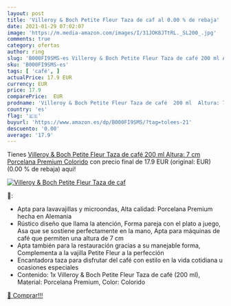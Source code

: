 ```yaml
---
layout: post
title: 'Villeroy & Boch Petite Fleur Taza de caf al 0.00 % de rebaja'
date: 2021-01-29 07:02:07
image: 'https://m.media-amazon.com/images/I/31JOK8JTtRL._SL200_.jpg'
comments: true
category: ofertas
author: ring
slug: 'B000FI9SMS-es Villeroy & Boch Petite Fleur Taza de café 200 ml Altura: 7...'
sku: 'B000FI9SMS-es'
tags: [ 'café', ]
actualPrice: 17.9 EUR
currency: EUR
price: 17.9
comparePrice:  EUR
prodname: 'Villeroy & Boch Petite Fleur Taza de café  200 ml  Altura: 7 cm  Porcelana Premium  Colorido'
country: 'es'
flag: '🇪🇸'
buyurl: 'https://www.amazon.es/dp/B000FI9SMS/?tag=tolees-21'
descuento: '0.00'
average: '17.9'
---
```


Tienes [Villeroy & Boch Petite Fleur Taza de café  200 ml  Altura: 7 cm  Porcelana Premium  Colorido](https://www.amazon.es/dp/B000FI9SMS/?tag=tolees-21) con precio final de  17.9 EUR (original:  EUR) (0.00 %  de rebaja) aqui!

[![Villeroy & Boch Petite Fleur Taza de caf](https://m.media-amazon.com/images/I/31JOK8JTtRL._SL200_.jpg)](https://www.amazon.es/dp/B000FI9SMS/?tag=tolees-21)

🔎:

- Apta para lavavajillas y microondas, Alta calidad: Porcelana Premium hecha en Alemania
- Rústico diseño que llama la atención, Forma pareja con el plato a juego, Asa que se sostiene perfectamente en la mano, Apta para máquinas de café que permiten una altura de 7 cm
- Apta también para la restauración gracias a su manejable forma, Complementa a la vajilla Petite Fleur a la perfección
- Encantadora taza para disfrutar del café con estilo en la vida cotidiana u ocasiones especiales
- Contenido: 1x Villeroy & Boch Petite Fleur Taza de café (200 ml), Material: Porcelana Premium, Color: Colorido

[🛒 Comprar!!!](https://www.amazon.es/dp/B000FI9SMS/?tag=tolees-21)
